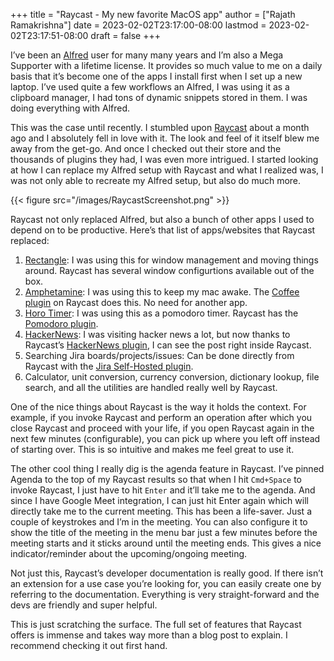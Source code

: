 +++
title = "Raycast - My new favorite MacOS app"
author = ["Rajath Ramakrishna"]
date = 2023-02-02T23:17:00-08:00
lastmod = 2023-02-02T23:17:51-08:00
draft = false
+++

I’ve been an [Alfred](https://www.alfredapp.com/) user for many many years and I’m also a Mega Supporter with a lifetime license. It provides so much value to me on a daily basis that it’s become one of the apps I install first when I set up a new laptop. I’ve used quite a few workflows an Alfred, I was using it as a clipboard manager, I had tons of dynamic snippets stored in them. I was doing everything with Alfred.

This was the case until recently. I stumbled upon [Raycast](https://www.raycast.com/) about a month ago and I absolutely fell in love with it. The look and feel of it itself blew me away from the get-go. And once I checked out their store and the thousands of plugins they had, I was even more intrigued. I started looking at how I can replace my Alfred setup with Raycast and what I realized was, I was not only able to recreate my Alfred setup, but also do much more.

{{< figure src="/images/RaycastScreenshot.png" >}}

Raycast not only replaced Alfred, but also a bunch of other apps I used to depend on to be productive.
Here’s that list of apps/websites that Raycast replaced:

1.  [Rectangle](http://rectangleapp.com/): I was using this for window management and moving things around. Raycast has several window configurtions available out of the box.
2.  [Amphetamine](https://apps.apple.com/us/app/amphetamine/id937984704?mt=12): I was using this to keep my mac awake. The [Coffee plugin](https://www.raycast.com/mooxl/coffee) on Raycast does this. No need for another app.
3.  [Horo Timer](https://apps.apple.com/us/app/horo-timer-for-menu-bar/id1437226581?mt=12): I was using this as a pomodoro timer. Raycast has the [Pomodoro plugin](https://www.raycast.com/asubbotin/pomodoro).
4.  [HackerNews](https://news.ycombinator.com/): I was visiting hacker news a lot, but now thanks to Raycast’s [HackerNews plugin](https://www.raycast.com/thomas/hacker-news), I can see the post right inside Raycast.
5.  Searching Jira boards/projects/issues: Can be done directly from Raycast with the [Jira Self-Hosted plugin](https://www.raycast.com/emanguy/jira-search-self-hosted).
6.  Calculator, unit conversion, currency conversion, dictionary lookup, file search, and all the utilities are handled really well by Raycast.

One of the nice things about Raycast is the way it holds the context. For example, if you invoke Raycast and perform an operation after which you close Raycast and proceed with your life, if you open Raycast again in the next few minutes (configurable), you can pick up where you left off instead of starting over. This is so intuitive and makes me feel great to use it.

The other cool thing I really dig is the agenda feature in Raycast. I’ve pinned Agenda to the top of my Raycast results so that when I hit `Cmd+Space` to invoke Raycast, I just have to hit `Enter` and it’ll take me to the agenda. And since I have Google Meet integration, I can just hit Enter again which will directly take me to the current meeting. This has been a life-saver. Just a couple of keystrokes and I’m in the meeting. You can also configure it to show the title of the meeting in the menu bar just a few minutes before the meeting starts and it sticks around until the meeting ends. This gives a nice indicator/reminder about the upcoming/ongoing meeting.

Not just this, Raycast’s developer documentation is really good. If there isn’t an extension for a use case you’re looking for, you can easily create one by referring to the documentation. Everything is very straight-forward and the devs are friendly and super helpful.

This is just scratching the surface. The full set of features that Raycast offers is immense and takes way more than a blog post to explain. I recommend checking it out first hand.

